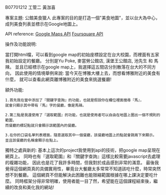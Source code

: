 B07701212 工管二 黃泇喜

專案主題: 公館美食獵人
此專案的目的是打造一個"美食地圖"，並以台大為中心，成列美食列表並標示在Google地圖上。

API reference: 
[Google Maps API](https://developers.google.com/maps/web/) 
[Foursquare API](https://foursquare.com/developers/app/XQ2I0ONGSSVL1DYQYSK2Q0ERIM5ASTRANA5FRG41HTTXVKQB) 

操作及功能說明:

當打開html檔，可以看到google map的初始座標設定在台大校園，而裡面有五家我初始設定的餐廳。
分別是Yu Poke, 麥當勞公館店, 漢堡王公館店, 池先生 和 馬辣。
並且已經標示在google map上，我選擇這五間店分別散落在台大的不同方向，
因此使用的情境舉例來說: 當今天在博雅大樓上去，而想看博雅附近的美食有什麼，
就可以查看此網頁離博雅附近的美食來挑選餐廳!


額外功能:

    1.首先我在當中添加了『關鍵字查詢』的功能，也就是假設你在欄位裡面搜尋『馬』，
    就會只顯示其中帶有『馬』字的餐廳，像是馬辣。

    2.第二點是我還使用了『選取範圍』的功能，也就是使用者可以自由在地圖上圈出一個不規則的範圍，
    而餐廳的標記點就只會顯示該範圍內的餐廳。
    
    3.在你的口袋名單列表裡面，隨意選取其中一個餐廳，該餐廳地圖上的點就會跳兩下來顯示。
    並且該餐廳的名稱會顯示在點上。
    
獨特之處與新的:
基本上這次的project我使用到api的技術，把google map呈現在網頁上。
同時也有『選取範圍』和『關鍵字查詢』這樣比較需要javascript去處理的複雜功能，
因此也是花了我許多時間，但我對於成品感到非常的滿意。
最後我覺得這個網頁真的具備實用性，畢竟台大餐廳太多常常不知道該吃什麼，時常突然想不到餐廳。
這個網頁不但能解決此困難也能限縮範圍根據在哪上課決定要吃什麼。
同時框架分得非常明確，使用者能一目了然，希望能在這個課程結束後，繼續的改良和美化我的網站!



